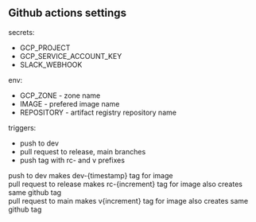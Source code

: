 ## Github actions settings

secrets:
 - GCP_PROJECT
 - GCP_SERVICE_ACCOUNT_KEY
 - SLACK_WEBHOOK

env:
 - GCP_ZONE - zone name
 - IMAGE - prefered image name
 - REPOSITORY - artifact registry repository name


triggers:
 - push to dev
 - pull request to release, main branches
 - push tag with rc- and v prefixes

 push to dev makes dev-{timestamp} tag for image  
 pull request to release makes rc-{increment} tag for image also creates same github tag  
 pull request to main makes v{increment} tag for image also creates same github tag  